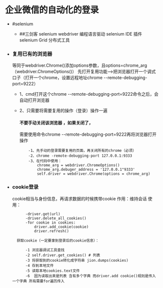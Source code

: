 # 企业微信的自动化的登录

- #selenium
    - ##三剑客 
      selenium webdriver 编程语言驱动
      selenium IDE 插件
      selenium Grid 分布式工具
      
- ### 复用已有的浏览器
  等同于webdriver.Chrome()添加options参数，且options=chrome_arg（webdriver.ChromeOptions()）
  先打开复用功能-->把浏览器打开一个调式口子（打开一个chrome，设置远程地址chrome --remote-debugging-port=9222）
  - 1、cmd打开这个chrome --remote-debugging-port=9222命令之后，会自动打开浏览器
  - 2、只需要将需要复用的操作（登录）操作一遍
      #### 不要手动关闭该浏览器 ，如果关闭了，
    需要使用命令chrome --remote-debugging-port=9222再将浏览器打开 操作
    
            -1、先手动的登录需要复用的页面，再关闭所有的chrome（必须）
            -2、chrome -remote-debugging-port 127.0.0.1:9333
            -3、在代码中使用：
                chrome_arg = webdriver.ChromeOptions()
                chrome_arg.debuger_address = '127.0.0.1"9333'
                self.driver = webdriver.Chrome(options = chrome_arg)
  
- ### cookie登录
    cookie相当与身份信息，再请求数据的时候携带cookie
        作用：维持会话
            使用：
            
            -driver.get(url)
            -driver.delete_all_cookies()
            -for cookie in cookies:
                driver.add_cookie(cookie)
                driver.refresh()
    
        获取cookie（一定要拿到登录后的cookie信息）：
            
            -1 浏览器调试工具查找
            -2 self.driver.get_cookies() # 列表 
            -3 将获取到的cookie转化成字符串 jion.dumps(cookies)
            -4 存到本地文件
            -5 读取本地cookies.text文件
            -6  因为读取出来是列表 含有多个字典 而driver.add cookie()规则是传入一个字典 所有需要for遍历传入